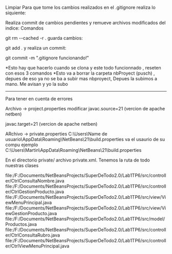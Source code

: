 Limpiar
Para que tome los cambios realizados en el .gitignore realiza lo siquiente:

Realiza commit de cambios pendientes y remueve archivos modificados del indice:
Comandos

git rm --cached -r .
guarda cambios:

git add .
y realiza un commit:

git commit -m ".gitignore funcionando!"

*Esto hay que hacerlo cuando se clona y este todo funcionnado , reseten con esos 3 comandos
*Esto va a borrar la carpeta nbProyect (pusch) , depues de eso ya no se ba a subir mas nbproyect, 
Depues la subimos a mano. Me avisan y yo la subo

____________________________________________
Para tener en cuenta de errores

Archivo -> project.properties 
modificar 
  javac.source=21 (vercion de apache netben)
  
  javac.target=21 (vercion de apache netben)

  ARchivo -> private.properties
  C:\\Users\\Name de usuario\\AppData\\Roaming\\NetBeans\\21\\build.properties
  va el usaurio de su compu ejemplo
  C:\\Users\\Martin\\AppData\\Roaming\\NetBeans\\21\\build.properties


En el directorio private/
archivo private.xml. Tenemos la ruta de todo nuestras clases

<file>file:/F:/Documents/NetBeansProjects/SuperDeTodo2.0/Lab1TP6/src/controller/CtrlConsultaNombre.java</file>
            <file>file:/F:/Documents/NetBeansProjects/SuperDeTodo2.0/Lab1TP6/src/controller/CtrlGestionProducto.java</file>
            <file>file:/F:/Documents/NetBeansProjects/SuperDeTodo2.0/Lab1TP6/src/view/ViewMenuPrincipal.java</file>
            <file>file:/F:/Documents/NetBeansProjects/SuperDeTodo2.0/Lab1TP6/src/view/ViewGestionProducto.java</file>
            <file>file:/F:/Documents/NetBeansProjects/SuperDeTodo2.0/Lab1TP6/src/model/Productos.java</file>
            <file>file:/F:/Documents/NetBeansProjects/SuperDeTodo2.0/Lab1TP6/src/controller/CtrlConsultaRubro.java</file>
            <file>file:/F:/Documents/NetBeansProjects/SuperDeTodo2.0/Lab1TP6/src/controller/CtrlViewMenuPrincipal.java</file>
